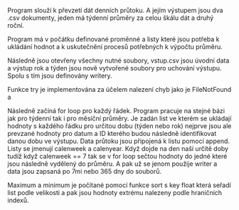 Program slouží k převzetí dát denních průtoku. A jejím výstupem jsou dva .csv dokumenty, jeden má týdenní průměry za celou škálu dát a druhý roční.


Program má v počátku definované proměnné a listy které jsou potřeba k ukládání hodnot a k uskutečnění procesů potřebných k výpočtu průměru. 

Následně jsou otevřeny všechny nutné soubory, vstup.csv jsou úvodní data a výstup rok a týden jsou nově vytvořené soubory pro uchování výstupu. Spolu s tím jsou definovány writery. 

Funkce try je implementována za účelem nalezení chyb jako je FileNotFound a 

Následně začíná for loop pro každý řádek. Program pracuje na stejné bázi jak pro týdenní tak i pro měsíční průměry. 
Je zadán list ve kterém se ukládají hodnoty s každého řádku pro určitou dobu (týden nebo rok) nejprve jsou ale prevzané hodnoty pro datum a ID kterého budou následně identifikovat danou dobu ve výstupu. Data průtoku jsou připojená k listu pomocí append. 
Listy se jmenují calenweek a calenyear. Když dojde na den naší určitě doby tudíž když calenweek == 7 tak se v for loop sečtou hodnoty do jedné které jsou následně vydělený do průměru. A pak už se jenom použije writer a data jsou zapsaná po 7mi nebo 365 dny do souborů. 


Maximum a minimum je počítané pomocí funkce sort s key float která seřadí list podle velikosti a pak jsou hodnoty extrému nalezeny podle hraničních indexů.



